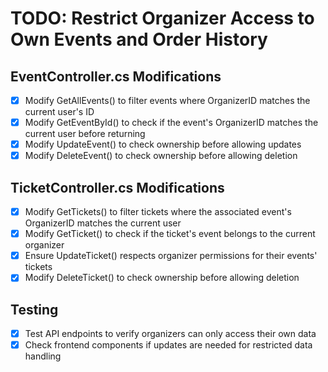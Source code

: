 # TODO: Restrict Organizer Access to Own Events and Order History

## EventController.cs Modifications
- [x] Modify GetAllEvents() to filter events where OrganizerID matches the current user's ID
- [x] Modify GetEventById() to check if the event's OrganizerID matches the current user before returning
- [x] Modify UpdateEvent() to check ownership before allowing updates
- [x] Modify DeleteEvent() to check ownership before allowing deletion

## TicketController.cs Modifications
- [x] Modify GetTickets() to filter tickets where the associated event's OrganizerID matches the current user
- [x] Modify GetTicket() to check if the ticket's event belongs to the current organizer
- [x] Ensure UpdateTicket() respects organizer permissions for their events' tickets
- [x] Modify DeleteTicket() to check ownership before allowing deletion

## Testing
- [x] Test API endpoints to verify organizers can only access their own data
- [x] Check frontend components if updates are needed for restricted data handling

